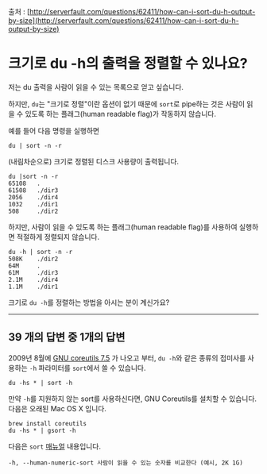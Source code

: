 출처 : [http://serverfault.com/questions/62411/how-can-i-sort-du-h-output-by-size](http://serverfault.com/questions/62411/how-can-i-sort-du-h-output-by-size)

# 크기로 du -h의 출력을 정렬할 수 있나요?

저는 du 출력을 사람이 읽을 수 있는 목록으로 얻고 싶습니다.

하지만, `du`는 "크기로 정렬"이란 옵션이 없기 때문에 `sort`로 pipe하는 것은 사람이 읽을 수 있도록 하는 플래그(human readable flag)가 작동하지 않습니다. 

예를 들어 다음 명령을 실행하면 

```shell
du | sort -n -r 
```

(내림차순으로) 크기로 정렬된 디스크 사용량이 출력됩니다.

```shell
du |sort -n -r
65108   .
61508   ./dir3
2056    ./dir4
1032    ./dir1
508     ./dir2
```

하지만, 사람이 읽을 수 있도록 하는 플래그(human readable flag)를 사용하여 실행하면 적절하게 정렬되지 않습니다. 

```shell
du -h | sort -n -r
508K    ./dir2
64M     .
61M     ./dir3
2.1M    ./dir4
1.1M    ./dir1
```

크기로 `du -h`를 정렬하는 방법을 아시는 분이 계신가요?

----

## 39 개의 답변 중 1개의 답변

2009년 8월에 [GNU coreutils 7.5](http://article.gmane.org/gmane.comp.gnu.core-utils.announce/52) 가 나오고 부터, `du -h`와 같은 종류의 접미사를 사용하는 `-h` 파라미터를 `sort`에서 쓸 수 있습니다.

```shell
du -hs * | sort -h
```

만약 `-h`를 지원하지 않는 sort를 사용하신다면, GNU Coreutils를 설치할 수 있습니다. 다음은 오래된 Mac OS X 입니다.

```shell
brew install coreutils
du -hs * | gsort -h
```

다음은 `sort` [매뉴얼](https://linux.die.net/man/1/sort) 내용입니다.

`-h, --human-numeric-sort 사람이 읽을 수 있는 숫자를 비교한다 (예시, 2K 1G)`
